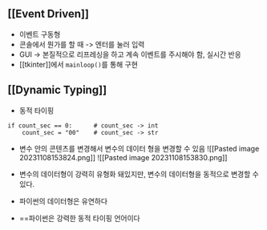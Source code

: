 ## [[Event Driven]]
- 이벤트 구동형
- 콘솔에서 뭔가를 할 때 -> 엔터를 눌러 입력
- GUI -> 본질적으로 리프레싱을 하고 계속 이벤트를 주시해야 함, 실시간 반응
- [[tkinter]]에서 `mainloop()`를 통해 구현

## [[Dynamic Typing]]
- 동적 타이핑
```
if count_sec == 0:      # count_sec -> int
	count_sec = "00"    # count_sec -> str
```

- 변수 안의 콘텐츠를 변경해서 변수의 데이터 형을 변경할 수 있음
![[Pasted image 20231108153824.png]]
![[Pasted image 20231108153830.png]]

- 변수의 데이터형이 강력히 유형화 돼있지만, 변수의 데이터형을 동적으로 변경할 수 있다. 
- 파이썬의 데이터형은 유연하다
- ==파이썬은 강력한 동적 타이핑 언어이다

